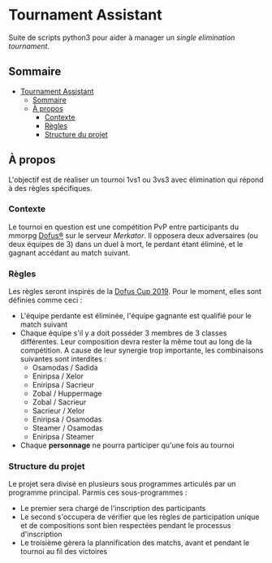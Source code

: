 # Tournament Assistant
Suite de scripts python3 pour aider à manager un *single elimination tournament.*
## Sommaire
- [Tournament Assistant](#tournament-assistant)
	- [Sommaire](#sommaire)
	- [À propos](#à-propos)
		- [Contexte](#contexte)
		- [Règles](#règles)
		- [Structure du projet](#structure-du-projet)
## À propos
L'objectif est de réaliser un tournoi 1vs1 ou 3vs3 avec élimination qui répond à des règles spécifiques.
### Contexte
Le tournoi en question est une compétition PvP entre participants du mmorpg [Dofus®](https://www.dofus.com/) sur le serveur *Merkator*. Il opposera deux adversaires (ou deux équipes de 3) dans un duel à mort, le perdant étant éliminé, et le gagnant accédant au match suivant.
### Règles
Les règles seront inspirés de la [Dofus Cup 2019](https://dofus.jeuxonline.info/actualite/56994/introduction-dofus-cup-2019). Pour le moment, elles sont définies comme ceci :
- L'équipe perdante est éliminée, l'équipe gagnante est qualifié pour le match suivant
- Chaque équipe s'il y a doit posséder 3 membres de 3 classes différentes. Leur composition devra rester la même tout au long de la compétition. A cause de leur synergie trop importante, les combinaisons suivantes sont interdites :
  - Osamodas / Sadida
  - Eniripsa / Xelor
  - Eniripsa / Sacrieur
  - Zobal / Huppermage
  - Zobal / Sacrieur
  - Sacrieur / Xelor
  - Eniripsa / Osamodas
  - Steamer / Osamodas
  - Eniripsa / Steamer
- Chaque **personnage** ne pourra participer qu'une fois au tournoi
### Structure du projet
Le projet sera divisé en plusieurs sous programmes articulés par un programme principal. Parmis ces sous-programmes :
- Le premier sera chargé de l'inscription des participants
- Le second s'occupera de vérifier que les règles de participation unique et de compositions sont bien respectées pendant le processus d'inscription
- Le troisième gèrera la plannification des matchs, avant et pendant le tournoi au fil des victoires
